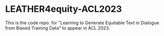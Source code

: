 # LEATHER4equity-ACL2023
This is the code repo. for "Learning to Generate Equitable Text in Dialogue from Biased Training Data" to appear in ACL 2023.
